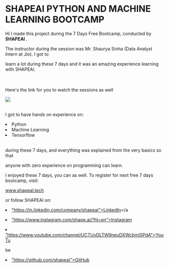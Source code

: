 # SHAPEAI PYTHON AND MACHINE LEARNING BOOTCAMP 

Hi I made this project during the 7 Days Free Bootcamp, conducted by <b> SHAPEAI 
</b>. 

The instructor during the session was Mr. Shaurya Sinha (Data Analyst Intern at Jio). I got to 

learn a lot during these 7 days and it was an amazing experience learning with SHAPEAI. 

<br><br>Here's the link for you to watch the sessions as well<br> 

<a href="https://www.youtube.com/playlist?list=PL7zl8TDRnbu LNEA-59W7wwgCWEBLE0D6h"> <img src="https://github.com/ShapeAI/PYTHON-AND-DATA ANALYTICS/blob/main/YOUTUBE 20THUMBNAIL-5.png"></a> 

<br>I got to have hands on experience on: 

<li>Python 

<li>Machine Learning 

<li>Tensorflow 

<br>during these 7 days, and everything was explained from the very basics so that 

anyone with zero experience on programming can learn. 

I enjoyed these 7 days, you can as well. To register for next free 7 days bootcamp, visit: 

<a href="https://www.shapeal.tech"> www.shapeal.tech</a> 

or follow SHAPEAI on: 

<li><a href= 

"https://in.linkedin.com/company/shapeai">LinkedIn</a 

<li><a href= 

"https://www.instagram.com/shape.ai/?hl=en">Instagram</a>


<li><a
href= 

"https://www.youtube.com/channel/UCTUvDLTW9neuDXWcbmISPdA">YouTu 

be</a> 

<li><a href= 

"https://github.com/shapeai">GitHub</a>
